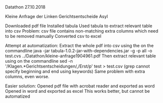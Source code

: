 Datathon 27.10.2018

Kleine Anfrage der Linken Gerichtsentscheide Asyl

Downloaded pdf file
Installed tabula
Used tabula to extract relevant table into csv
Problem: csv file contains non-matching extra columns which need to be removed manually
Converted csv to excel

Attempt at automatization:
Extract the whole pdf into csv using the on the commandline
java -jar tabula-1.0.2-jar-with-dependencies.jar -g -p all -o test.cvs ../Datathon/kleine-anfrage1904961.pdf
Then extract relevant table using on the commandline
sed -n '/Klagen.*Gerichtsentscheidungen/,/Erst/p' test > test.csv
(grep cannot specify beginning and end using keywords)
Same problem with extra columns, even worse.

Easier solution:
Opened pdf file with acrobat reader and exported as word
Opened in word and exported as excel
This works better, but cannot be automatized


